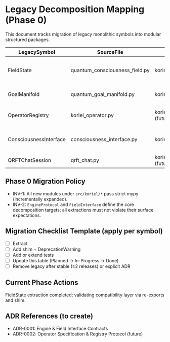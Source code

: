 # Legacy Decomposition Mapping (Phase 0)

This document tracks migration of legacy monolithic symbols into modular structured packages.

| LegacySymbol              | SourceFile                          | TargetModule                        | MigrationStatus | Notes |
|--------------------------|-------------------------------------|-------------------------------------|-----------------|-------|
| FieldState               | quantum_consciousness_field.py      | koriel.field.state                  | Done            | Extracted + shim warning in legacy file |
| GoalManifold             | quantum_goal_manifold.py            | koriel.field.goal (future)          | Planned         | Will need interface formalization |
| OperatorRegistry         | koriel_operator.py                  | koriel.operators.registry (future)  | Planned         | Must emit structured metadata |
| ConsciousnessInterface   | consciousness_interface.py          | koriel.interface.consciousness      | Planned         | Needs separation I/O vs semantics |
| QRFTChatSession          | qrft_chat.py                        | koriel.interface.session (future)   | Planned         | Convert to Session API |

## Phase 0 Migration Policy
- INV-1: All new modules under `src/koriel/*` pass strict mypy (incrementally expanded).
- INV-2: `EngineProtocol` and `FieldInterface` define the core decomposition targets; all extractions must not violate their surface expectations.

## Migration Checklist Template (apply per symbol)
- [ ] Extract
- [ ] Add shim + DeprecationWarning
- [ ] Add or extend tests
- [ ] Update this table (Planned → In-Progress → Done)
- [ ] Remove legacy after stable (≥2 releases) or explicit ADR

## Current Phase Actions
FieldState extraction completed; validating compatibility layer via re-exports and shim.

## ADR References (to create)
- ADR-0001: Engine & Field Interface Contracts
- ADR-0002: Operator Specification & Registry Protocol (future)